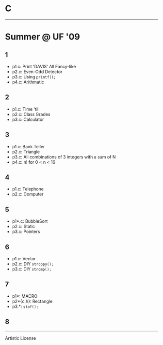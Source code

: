 # C

---

# Summer @ UF '09

## 1

- p1.c: Print 'DAVIS' All Fancy-like
- p2.c: Even-Odd Detector
- p3.c: Using `printf();`
- p4.c: Arithmatic

## 2

- p1.c: Time 'til
- p2.c: Class Grades
- p3.c: Calculator

## 3

- p1.c: Bank Teller
- p2.c: Triangle
- p3.c: All combinations of 3 integers with a sum of N
- p4.c: n! for 0 < n < 16

## 4

- p1.c: Telephone
- p2.c: Computer

## 5

- p1*.c: BubbleSort
- p2.c: Static
- p3.c: Pointers

## 6

- p1.c: Vector
- p2.c: DIY `strcopy();`
- p3.c: DIY `strcmp();`

## 7

- p1*: MACRO
- p2*{c,h}: Rectangle
- p3.*: `stof();`

## 8


---

Artistic License